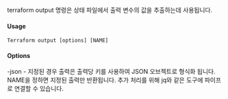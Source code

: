 terraform output 명령은 상태 파일에서 출력 변수의 값을 추출하는데 사용됩니다.

#### Usage

```  
Terraform output [options] [NAME]
```

#### Options

-json - 지정된 경우 출력은 출력당 키를 사용하여 JSON 오브젝트로 형식화 됩니다. NAME을 정하면 지정된 출력만 반환됩니다. 추가 처리를 위해 jq와 같은 도구에 파이프로 연결할 수 있습니다.
